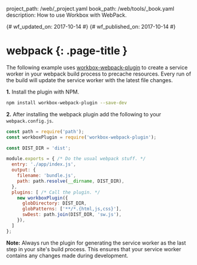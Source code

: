 project_path: /web/_project.yaml
book_path: /web/tools/_book.yaml
description: How to use Workbox with WebPack.

{# wf_updated_on: 2017-10-14 #}
{# wf_published_on: 2017-10-14 #}

# webpack {: .page-title }

The following example uses [workbox-webpack-plugin](https://www.npmjs.com/package/workbox-webpack-plugin)
to create a service worker in your webpack build process to precache resources. Every run of the build will
update the service worker with the latest file changes.

**1.** Install the plugin with NPM.

```bash
npm install workbox-webpack-plugin --save-dev
```

**2.** After installing the webpack plugin add the following to your `webpack.config.js`.

```javascript
const path = require('path');
const workboxPlugin = require('workbox-webpack-plugin');

const DIST_DIR = 'dist';

module.exports = { /* Do the usual webpack stuff. */
  entry: './app/index.js',
  output: {
    filename: 'bundle.js',
    path: path.resolve(__dirname, DIST_DIR),
  },
  plugins: [ /* Call the plugin. */
    new workboxPlugin({
      globDirectory: DIST_DIR,
      globPatterns: ['**/*.{html,js,css}'],
      swDest: path.join(DIST_DIR, 'sw.js'),
    }),
  ]
};
```

**Note:** Always run the plugin for generating the service worker as the
last step in your site's build process. This ensures that your service
worker contains any changes made during development.
